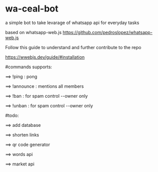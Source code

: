 # wa-ceal-bot
a simple bot to take levarage of whatsapp api for everyday tasks

based on whatsapp-web.js
https://github.com/pedroslopez/whatsapp-web.js

Follow this guide to understand and further contribute to the repo

https://wwebjs.dev/guide/#installation


#commands supports:

==> !ping  :  pong

==> !announce  :  mentions all members

==> !ban  :  for spam control --owner only

==> !unban  :  for spam control --owner only


#todo:

==> add database

==> shorten links

==> qr code generator

==> words api

==> market api
